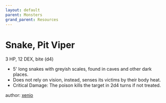 ```yaml
---
layout: default
parent: Monsters
grand_parent: Resources
---
```

# Snake, Pit Viper
3 HP, 12 DEX, bite (d4)
-   5' long snakes with greyish scales, found in caves and other dark
    places.
-   Does not rely on vision, instead, senses its victims by their body
    heat.
-   Critical Damage: The poison kills the target in 2d4 turns if not
    treated.

author: [xenio](https://xenioinabottle.blogspot.com)
